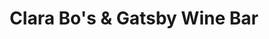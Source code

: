 ---
title: "Clara Bo's & Gatsby Wine Bar"
url: /beloit/clara-bos-und-gatsby-wine-bar/
shop: Wein
---